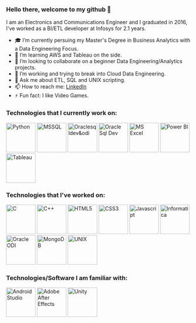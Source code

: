 ### Hello there, welcome to my github 👋

I am an Electronics and Communications Engineer and I graduated in 2016, I've worked as a BI/ETL developer at Infosys for 2.1 years.

- 🎓 I’m currently persuing my Master's Degree in Business Analytics with a Data Engineering Focus.
- 🌱 I’m learning AWS and Tableau on the side.
- 👯 I’m looking to collaborate on a beginner Data Engineering/Analytics projects.
- 🤔 I’m working and trying to break into Cloud Data Engineering.
- 💬 Ask me about ETL, SQL and UNIX scripting.
- 📫 How to reach me: [LinkedIn](https://www.linkedin.com/in/moulikde/)
- ⚡ Fun fact: I like Video Games.

### **Technologies that I currently work on:**
<p>
<img src="https://cdn.worldvectorlogo.com/logos/python-5.svg" width="80" height="80" alt="Python">
<img src="https://brandslogos.com/wp-content/uploads/thumbs/microsoft-sql-server-logo-vector.svg" width="80" height="80" alt="MSSQL">  
<img src="https://cdn.worldvectorlogo.com/logos/oracle-6.svg" width="80" height="80" alt="Oraclesqldev&odi">
<img src="https://download.logo.wine/logo/Oracle_SQL_Developer/Oracle_SQL_Developer-Logo.wine.png" width="80" height="80" alt="Oracle Sql Dev">
<img src="https://upload.wikimedia.org/wikipedia/commons/thumb/3/34/Microsoft_Office_Excel_%282019%E2%80%93present%29.svg/1200px-Microsoft_Office_Excel_%282019%E2%80%93present%29.svg.png" width="80" height="80" alt="MS Excel">  
<img src="https://upload.wikimedia.org/wikipedia/commons/thumb/c/cf/New_Power_BI_Logo.svg/630px-New_Power_BI_Logo.svg.png" width="80" height="80" alt="Power BI">
<img src="https://cdn.worldvectorlogo.com/logos/tableau-software.svg" width="80" height="80" alt="Tableau">
</p>

### **Technologies that I've worked on:**
<p>
<img src="https://cdn.iconscout.com/icon/free/png-512/c-programming-569564.png" width="80" height="80" alt="C">
<img src="https://cdn.worldvectorlogo.com/logos/c.svg" width="80" height="80" alt="C++">
<img src="https://cdn.worldvectorlogo.com/logos/html5.svg" width="80" height="80" alt="HTML5">
<img src="https://cdn.freebiesupply.com/logos/large/2x/css3-logo-png-transparent.png" width="80" height="80" alt="CSS3">
<img src="https://www.freepnglogos.com/uploads/javascript-png/javascript-vector-logo-yellow-png-transparent-javascript-vector-12.png" width="80" height="80" alt="Javascript">
<img src="https://i2.wp.com/zappysys.com/blog/wp-content/uploads/2018/05/informatica-powercenter-logo.png?resize=150%2C150&ssl=1" width="80" height="80" alt="Informatica">
<img src="https://www.parc-consulting.com/wp-content/uploads/2019/06/oracle-data-integrator2-e1561567521747.png" width="80" height="80" alt="Oracle ODI">
<img src="https://cdn.worldvectorlogo.com/logos/mongodb.svg" width="80" height="80" alt="MongoDB">
<img src="http://www.deepanshugahlaut.com/wp-content/uploads/2014/10/Unix-OS-1300x975.png" width="80" height="80" alt="UNIX">
</p>

### **Technologies/Software I am familiar with:**
<p>
<img src="https://i.ya-webdesign.com/images/android-studio-png.png" width="80" height="80" alt="Android Studio">
<img src="https://cdn.worldvectorlogo.com/logos/after-effects-cc.svg" width="80" height="80" alt="Adobe After Effects">
<img src="https://cdn.worldvectorlogo.com/logos/unity-69.svg" width="80" height="80" alt="Unity">
</p>
